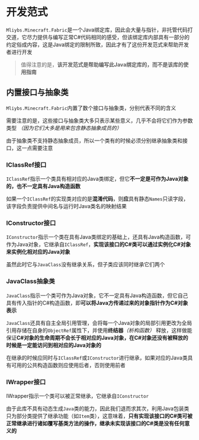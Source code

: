 # 开发范式

`Mliybs.Minecraft.Fabric`是一个Java绑定库，因此会大量与指针，非托管代码打交道，它尽力提供与编写正常C#代码相同的感受，但该绑定库内部具有一部分的约定俗成内容，这是Java绑定的限制所致，因此才有了这份开发范式来帮助开发者进行开发

> 值得注意的是，**该开发范式是帮助编写此Java绑定库的，而不是该库的使用指南**

## 内置接口与抽象类

`Mliybs.Minecraft.Fabric`内置了数个接口与抽象类，分别代表不同的含义

需要注意的是，这些接口与抽象类大多只表示某些意义，几乎不会将它们作为参数类型 _（因为它们大多是用来包含静态抽象成员的）_

由于抽象类不支持静态抽象成员，所以一个类有的时候必须分别继承抽象类和接口，这一点需要注意

### IClassRef接口

`IClassRef`指示一个类具有相对应的Java类绑定，但它**不一定是可作为Java对象的，也不一定具有Java构造函数**

如果一个`IClassRef`的实现类对应的是**混淆代码**，则**应**具有静态`Names`只读字段，该字段负责提供中间名与运行时Java类名的映射结果

### IConstructor接口

`IConstructor`指示一个类在具有Java类绑定的基础上，还具有Java构造函数，可作为Java对象，它继承自`IClassRef`，**实现该接口的C#类可以通过实例化C#对象来实例化相对应的Java对象**

虽然此时它与`JavaClass`没有继承关系，但子类应该同时继承它们两个

### JavaClass抽象类

`JavaClass`指示一个类可作为Java对象，它不一定具有Java构造函数，但它自己具有传入指针的C#构造函数，即**可以将Java方传递过来的对象指针作为C#对象表示**

`JavaClass`还具有自主全局引用管理，会将每一个Java对象的局部引用更改为全局引用存储在自身的`ObjectRef`属性下，并使用**终结器**_（析构函数）_ 释放，这样做能保证**C#对象的生命周期不会长于相对应的Java对象，在C#对象还没有被释放的时候是一定能访问到相对应的Java对象的**

在继承的时候应同时与`IClassRef`或`IConstructor`进行继承，如果对应的Java类具有可用的公共构造函数则应使用后者，否则使用前者

### IWrapper接口

IWrapper指示一个类可以被正常继承，它继承自`IConstructor`

由于此库不具有动态生成`Java`类的能力，因此我们退而求其次，利用Java包装类只为部分类提供了继承功能（如`Item`类），这意味着，**只有实现该接口的C#类可被正常继承进行诸如覆写基类方法的操作，继承未实现该接口的C#类是没有任何意义的**